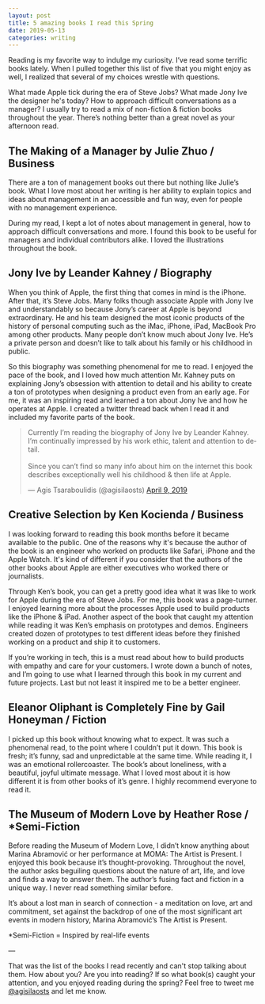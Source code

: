 ```yaml
---
layout: post
title: 5 amazing books I read this Spring
date: 2019-05-13
categories: writing
---
```


Reading is my favorite way to indulge my curiosity. I’ve read some terrific books lately. When I pulled together this list of five that you might enjoy as well, I realized that several of my choices wrestle with questions.

What made Apple tick during the era of Steve Jobs? What made Jony Ive the designer he's today? How to approach difficult conversations as a manager? I usually try to read a mix of non-fiction & fiction books throughout the year. There’s nothing better than a great novel as your afternoon read.

## The Making of a Manager by Julie Zhuo / Business

There are a ton of management books out there but nothing like Julie’s book. What I love most about her writing is her ability to explain topics and ideas about management in an accessible and fun way, even for people with no management experience.

During my read, I kept a lot of notes about management in general, how to approach difficult conversations and more. I found this book to be useful for managers and individual contributors alike. I loved the illustrations throughout the book.

## Jony Ive by Leander Kahney / Biography

When you think of Apple, the first thing that comes in mind is the iPhone. After that, it’s Steve Jobs. Many folks though associate Apple with Jony Ive and understandably so because Jony’s career at Apple is beyond extraordinary. He and his team designed the most iconic products of the history of personal computing such as the iMac, iPhone, iPad, MacBook Pro among other products. Many people don’t know much about Jony Ive. He’s a private person and doesn’t like to talk about his family or his childhood in public.

So this biography was something phenomenal for me to read. I enjoyed the pace of the book, and I loved how much attention Mr. Kahney puts on explaining Jony’s obsession with attention to detail and his ability to create a ton of prototypes when designing a product even from an early age. For me, it was an inspiring read and learned a ton about Jony Ive and how he operates at Apple. I created a twitter thread back when I read it and included my favorite parts of the book.

<blockquote class="twitter-tweet tw-align-center"><p lang="en" dir="ltr">Currently I’m reading the biography of Jony Ive by Leander Kahney. I’m continually impressed by his work ethic, talent and attention to detail. <br><br>Since you can’t find so many info about him on the internet this book describes exceptionally well his childhood &amp; then life at Apple.</p>&mdash; Agis Tsaraboulidis (@agisilaosts) <a href="https://twitter.com/agisilaosts/status/1115542683597135872?ref_src=twsrc%5Etfw">April 9, 2019</a></blockquote> <script async src="https://platform.twitter.com/widgets.js" charset="utf-8"></script>

## Creative Selection by Ken Kocienda / Business

I was looking forward to reading this book months before it became available to the public. One of the reasons why it's because the author of the book is an engineer who worked on products like Safari, iPhone and the Apple Watch. It's kind of different if you consider that the authors of the other books about Apple are either executives who worked there or journalists.

Through Ken’s book, you can get a pretty good idea what it was like to work for Apple during the era of Steve Jobs. For me, this book was a page-turner. I enjoyed learning more about the processes Apple used to build products like the iPhone & iPad. Another aspect of the book that caught my attention while reading it was Ken’s emphasis on prototypes and demos. Engineers created dozen of prototypes to test different ideas before they finished working on a product and ship it to customers.

If you’re working in tech, this is a must read about how to build products with empathy and care for your customers. I wrote down a bunch of notes, and I’m going to use what I learned through this book in my current and future projects. Last but not least it inspired me to be a better engineer.

## Eleanor Oliphant is Completely Fine by Gail Honeyman / Fiction

I picked up this book without knowing what to expect. It was such a phenomenal read, to the point where I couldn’t put it down. This book is fresh; it’s funny, sad and unpredictable at the same time. While reading it, I was an emotional rollercoaster. The book’s about loneliness, with a beautiful, joyful ultimate message. What I loved most about it is how different it is from other books of it’s genre. I highly recommend everyone to read it.

## The Museum of Modern Love by Heather Rose / *Semi-Fiction

Before reading the Museum of Modern Love, I didn’t know anything about Marina Abramović or her performance at MOMA: The Artist is Present. I enjoyed this book because it’s thought-provoking. Throughout the novel, the author asks beguiling questions about the nature of art, life, and love and finds a way to answer them. The author’s fusing fact and fiction in a unique way. I never read something similar before.

It’s about a lost man in search of connection - a meditation on love, art and commitment, set against the backdrop of one of the most significant art events in modern history, Marina Abramović’s The Artist is Present.

*Semi-Fiction = Inspired by real-life events

—

That was the list of the books I read recently and can't stop talking about them. How about you? Are you into reading? If so what book(s) caught your attention, and you enjoyed reading during the spring? Feel free to tweet me [@agisilaosts](https://twitter.com/agisilaosts) and let me know.

